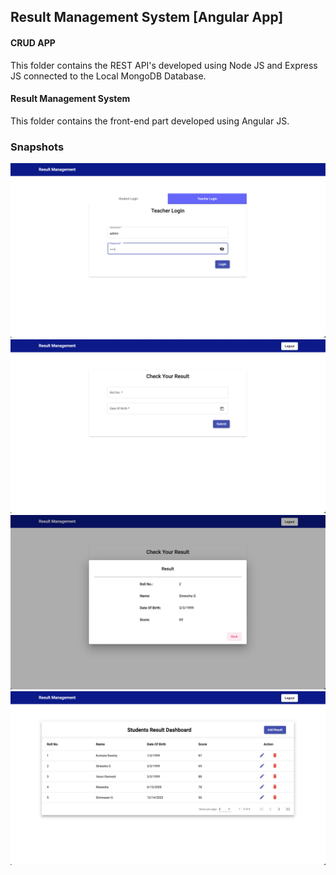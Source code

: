 ## Result Management System [Angular App]

#### CRUD APP

This folder contains the REST API's developed using Node JS and Express JS connected to the Local MongoDB Database.

#### Result Management System

This folder contains the front-end part developed using Angular JS.

### Snapshots

![Image 3](/Images/3.png)
![Image 1](/Images/1.png)
![Image 2](/Images/2.png)
![Image 4](/Images/4.png)

